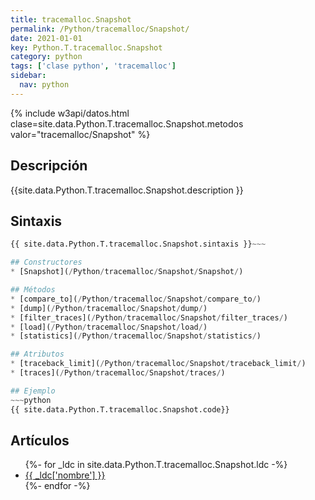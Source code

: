 ```yaml
---
title: tracemalloc.Snapshot
permalink: /Python/tracemalloc/Snapshot/
date: 2021-01-01
key: Python.T.tracemalloc.Snapshot
category: python
tags: ['clase python', 'tracemalloc']
sidebar: 
  nav: python
---
```


{% include w3api/datos.html clase=site.data.Python.T.tracemalloc.Snapshot.metodos valor="tracemalloc/Snapshot" %}

## Descripción
{{site.data.Python.T.tracemalloc.Snapshot.description }}

## Sintaxis
~~~python
{{ site.data.Python.T.tracemalloc.Snapshot.sintaxis }}~~~

## Constructores
* [Snapshot](/Python/tracemalloc/Snapshot/Snapshot/)

## Métodos
* [compare_to](/Python/tracemalloc/Snapshot/compare_to/)
* [dump](/Python/tracemalloc/Snapshot/dump/)
* [filter_traces](/Python/tracemalloc/Snapshot/filter_traces/)
* [load](/Python/tracemalloc/Snapshot/load/)
* [statistics](/Python/tracemalloc/Snapshot/statistics/)

## Atributos
* [traceback_limit](/Python/tracemalloc/Snapshot/traceback_limit/)
* [traces](/Python/tracemalloc/Snapshot/traces/)

## Ejemplo
~~~python
{{ site.data.Python.T.tracemalloc.Snapshot.code}}
~~~

## Artículos
<ul>
{%- for _ldc in site.data.Python.T.tracemalloc.Snapshot.ldc -%}
   <li>
       <a href="{{_ldc['url'] }}">{{ _ldc['nombre'] }}</a>
   </li>
{%- endfor -%}
</ul>
